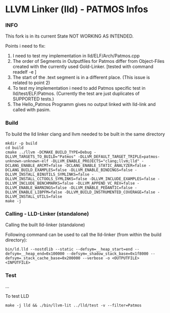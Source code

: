 LLVM Linker (lld) - PATMOS Infos
=================

### INFO

This fork is in its current State NOT WORKING AS INTENDED.

Points i need to fix:

1. I need to test my implementation in lld/ELF/Arch/Patmos.cpp
2. The order of Segments in Outputfiles for Patmos differ from Object-Files created with the currently used Gold-Linker.
[tested with command readelf -e <FILE>]
3. The start of the .text segment is in a different place.
(This issue is related to point 2)
4. To test my implementation i need to add Patmos specific test in lld/test/ELF/Patmos.
(Currently the test are just duplicates of SUPPORTED tests.)
5. The Hello_Patmos Programm gives no output linked with lld-link and called with pasim.

### Build

To build the lld linker clang and llvm needed to be built in the same directory

```
mkdir -p build
cd build
cmake ../llvm -DCMAKE_BUILD_TYPE=Debug -DLLVM_TARGETS_TO_BUILD="Patmos" -DLLVM_DEFAULT_TARGET_TRIPLE=patmos-unknown-unknown-elf -DLLVM_ENABLE_PROJECTS="clang;llvm;lld" -DCLANG_ENABLE_ARCMT=false -DCLANG_ENABLE_STATIC_ANALYZER=false -DCLANG_BUILD_EXAMPLES=false -DLLVM_ENABLE_BINDINGS=false -DLLVM_INSTALL_BINUTILS_SYMLINKS=false -DLLVM_INSTALL_CCTOOLS_SYMLINKS=false -DLLVM_INCLUDE_EXAMPLES=false -DLLVM_INCLUDE_BENCHMARKS=false -DLLVM_APPEND_VC_REV=false -DLLVM_ENABLE_WARNINGS=false -DLLVM_ENABLE_PEDANTIC=false -DLLVM_ENABLE_LIBPFM=false -DLLVM_BUILD_INSTRUMENTED_COVERAGE=false -DLLVM_INSTALL_UTILS=false
make -j
```

### Calling - LLD-Linker (standalone)

Calling the built lld-linker (standalone) 


Following command can be used to call the lld-linker
(from within the build directory):

```
bin/ld.lld --nostdlib --static --defsym=__heap_start=end --defsym=__heap_end=0x100000 --defsym=_shadow_stack_base=0x1f8000 --defsym=_stack_cache_base=0x200000 --verbose -o <OUTPUTFILE> <INPUTFILE>
```

### Test

...

To test LLD
```
make -j lld && ./bin/llvm-lit ../lld/test -v --filter=Patmos
```
